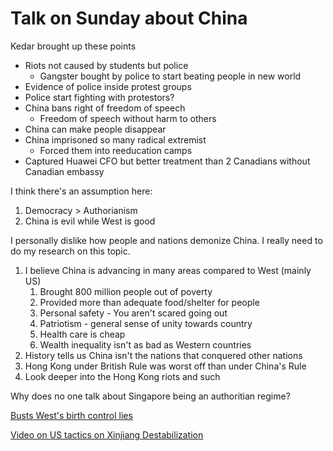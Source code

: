 # Talk on Sunday about China

Kedar brought up these points
* Riots not caused by students but police
  * Gangster bought by police to start beating people in new world
* Evidence of police inside protest groups
* Police start fighting with protestors?
* China bans right of freedom of speech 
  * Freedom of speech without harm to others
* China can make people disappear
* China imprisoned so many radical extremist
  * Forced them into reeducation camps
* Captured Huawei CFO but better treatment than 2 Canadians without Canadian embassy

I think there's an assumption here:
1. Democracy > Authorianism
2. China is evil while West is good

I personally dislike how people and nations demonize China. I really need to do my research on this topic.
1. I believe China is advancing in many areas compared to West (mainly US)
   1. Brought 800 million people out of poverty
   2. Provided more than adequate food/shelter for people
   3. Personal safety - You aren't scared going out
   4. Patriotism - general sense of unity towards country
   5. Health care is cheap
   6. Wealth inequality isn't as bad as Western countries
2. History tells us China isn't the nations that conquered other nations
3. Hong Kong under British Rule was worst off than under China's Rule
4. Look deeper into the Hong Kong riots and such

Why does no one talk about Singapore being an authoritian regime?

[Busts West's birth control lies](https://www.globaltimes.cn/content/1193454.shtml)

[Video on US tactics on Xinjiang Destabilization](https://www.youtube.com/watch?v=91wz5syVNZs)

[](https://www.youtube.com/watch?v=WmId2ZP3h0c)